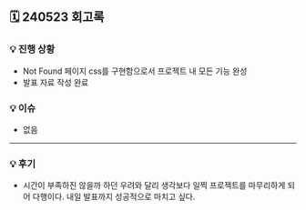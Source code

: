 ## 🗓 240523 회고록

### 💡 진행 상황

- Not Found 페이지 css를 구현함으로서 프로젝트 내 모든 기능 완성
- 발표 자료 작성 완료

### 💡 이슈

- 없음

---

### 💡 후기

- 시간이 부족하진 않을까 하던 우려와 달리 생각보다 일찍 프로젝트를 마무리하게 되어 다행이다. 내일 발표까지 성공적으로 마치고 싶다.
